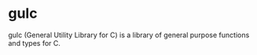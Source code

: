 # gulc
gulc (General Utility Library for C) is a library of general purpose functions and types for C.